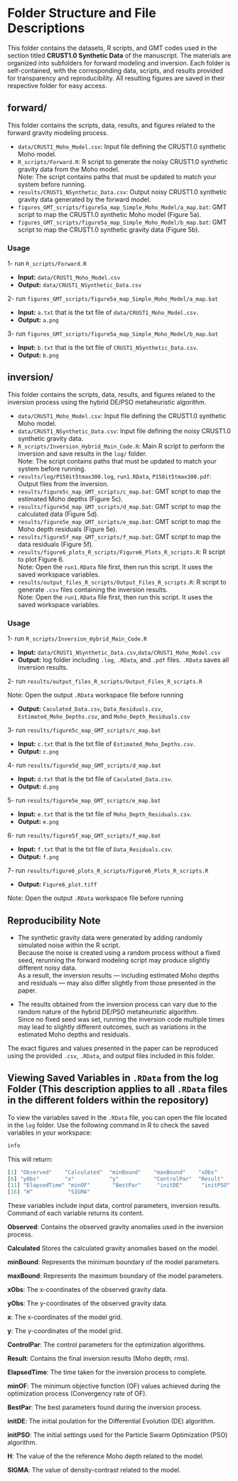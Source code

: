 # Folder Structure and File Descriptions

This folder contains the datasets, R scripts, and GMT codes used in the section titled  **CRUST1.0 Synthetic Data** of the manuscript. 
The materials are organized into subfolders for forward modeling and inversion. 
Each folder is self-contained, with the corresponding data, scripts, and results provided for transparency and reproducibility.
All resulting figures are saved in their respective folder for easy access.

## forward/  
This folder contains the scripts, data, results, and figures related to the forward gravity modeling process.

- `data/CRUST1_Moho_Model.csv`: Input file defining the CRUST1.0 synthetic Moho model.  
- `R_scripts/Forward.R`: R script to generate the noisy CRUST1.0 synthetic gravity data from the Moho model.  
Note: The script contains paths that must be updated to match your system before running.  
- `results/CRUST1_NSynthetic_Data.csv`: Output noisy CRUST1.0 synthetic gravity data generated by the forward model.  
- `figures_GMT_scripts/figure5a_map_Simple_Moho_Model/a_map.bat`: GMT script to map the CRUST1.0 synthetic Moho model (Figure 5a).  
- `figures_GMT_scripts/figure5a_map_Simple_Moho_Model/b_map.bat`: GMT script to map the CRUST1.0 synthetic gravity data (Figure 5b).  
### Usage
1- run `R_scripts/Forward.R`
- **Input:** `data/CRUST1_Moho_Model.csv`
- **Output:** `data/CRUST1_NSynthetic_Data.csv`

2- run `figures_GMT_scripts/figure5a_map_Simple_Moho_Model/a_map.bat`
- **Input:** `a.txt` that is the txt file of `data/CRUST1_Moho_Model.csv`.
- **Output:** `a.png`

3- run `figures_GMT_scripts/figure5a_map_Simple_Moho_Model/b_map.bat`
- **Input:** `b.txt` that is the txt file of `CRUST1_NSynthetic_Data.csv`.
- **Output:** `b.png`

## inversion/  
This folder contains the scripts, data, results, and figures related to the inversion process using the hybrid DE/PSO metaheuristic algorithm.

- `data/CRUST1_Moho_Model.csv`: Input file defining the CRUST1.0 synthetic Moho model.  
- `data/CRUST1_NSynthetic_Data.csv`: Input file defining the noisy CRUST1.0 synthetic gravity data.  
- `R_scripts/Inversion_Hybrid_Main_Code.R`: Main R script to perform the inversion and save results in the `log/` folder.  
Note: The script contains paths that must be updated to match your system before running.  
- `results/log/P150it5tmax300.log`, `run1.RData`, `P150it5tmax300.pdf`: Output files from the inversion.  
- `results/figure5c_map_GMT_scripts/c_map.bat`: GMT script to map the estimated Moho depths (Figure 5c).  
- `results/figure5d_map_GMT_scripts/d_map.bat`: GMT script to map the calculated data (Figure 5d).  
- `results/figure5e_map_GMT_scripts/e_map.bat`: GMT script to map the Moho depth residuals (Figure 5e).  
- `results/figure5f_map_GMT_scripts/f_map.bat`: GMT script to map the data residuals (Figure 5f).  
- `results/figure6_plots_R_scripts/Figure6_Plots_R_scripts.R`: R script to plot Figure 6.  
Note: Open the `run1.RData` file first, then run this script. It uses the saved workspace variables.  
- `results/output_files_R_scripts/Output_Files_R_scripts.R`: R script to generate `.csv` files containing the inversion results.  
Note: Open the `run1.RData` file first, then run this script. It uses the saved workspace variables.

### Usage
1- run `R_scripts/Inversion_Hybrid_Main_Code.R`
- **Input:** `data/CRUST1_NSynthetic_Data.csv`,`data/CRUST1_Moho_Model.csv` 
- **Output:** log folder including `.log`, `.RData`, and `.pdf` files. `.RData` saves all inversion results.

2- run `results/output_files_R_scripts/Output_Files_R_scripts.R`

Note: Open the output `.RData` workspace file before running
- **Output:** `Caculated_Data.csv`, `Data_Residuals.csv`, `Estimated_Moho_Depths.csv`, and `Moho_Depth_Residuals.csv`

3- run `results/figure5c_map_GMT_scripts/c_map.bat`
- **Input:** `c.txt` that is the txt file of `Estimated_Moho_Depths.csv`.
- **Output:** `c.png`

4- run `results/figure5d_map_GMT_scripts/d_map.bat`
- **Input:** `d.txt` that is the txt file of `Caculated_Data.csv`.
- **Output:** `d.png`

5- run `results/figure5e_map_GMT_scripts/e_map.bat`
- **Input:** `e.txt` that is the txt file of `Moho_Depth_Residuals.csv`.
- **Output:** `e.png`

6- run `results/figure5f_map_GMT_scripts/f_map.bat`
- **Input:** `f.txt` that is the txt file of `Data_Residuals.csv`.
- **Output:** `f.png`

7- run `results/figure6_plots_R_scripts/Figure6_Plots_R_scripts.R`
- **Output:** `Figure6_plot.tiff`

Note: Open the output `.RData` workspace file before running

 ## Reproducibility Note

- The synthetic gravity data were generated by adding randomly simulated noise within the R script.  
Because the noise is created using a random process without a fixed seed, rerunning the forward modeling script may produce slightly different noisy data.  
As a result, the inversion results — including estimated Moho depths and residuals — may also differ slightly from those presented in the paper.  

- The results obtained from the inversion process can vary due to the random nature of the hybrid DE/PSO metaheuristic algorithm.  
Since no fixed seed was set, running the inversion code multiple times may lead to slightly different outcomes, such as variations in the estimated Moho depths and residuals.

The exact figures and values presented in the paper can be reproduced using the provided `.csv`, `.RData`, and output files included in this folder.

## Viewing Saved Variables in `.RData` from the log Folder (This description applies to all `.RData` files in the different folders within the repository)

To view the variables saved in the `.RData` file, you can open the file located in the `log` folder. 
Use the following command in R to check the saved variables in your workspace:

```r
info
```
This will return:

```r
[1] "Observed"    "Calculated"  "minBound"    "maxBound"    "xObs"       
[6] "yObs"        "x"           "y"           "ControlPar"  "Result"     
[11] "ElapsedTime" "minOF"       "BestPar"     "initDE"      "initPSO"    
[16] "H"           "SIGMA"    
```
These variables include input data, control parameters, inversion results. Command of each variable returns its content. 

**Observed**: Contains the observed gravity anomalies used in the inversion process. 

**Calculated** Stores the calculated gravity anomalies based on the model.

**minBound**: Represents the minimum boundary of the model parameters.

**maxBound**: Represents the maximum boundary of the model parameters.

**xObs**: The x-coordinates of the observed gravity data. 

**yObs**: The y-coordinates of the observed gravity data.

**x**: The x-coordinates of the model grid. 

**y**: The y-coordinates of the model grid.

**ControlPar**: The control parameters for the optimization algorithms. 

**Result**: Contains the final inversion results (Moho depth, rms).

**ElapsedTime**: The time taken for the inversion process to complete. 

**minOF**: The minimum objective function (OF) values achieved during the optimization process (Convergency rate of OF). 

**BestPar**: The best parameters found during the inversion process.

**initDE**: The initial poulation for the Differential Evolution (DE) algorithm. 

**initPSO**: The initial settings used for the Particle Swarm Optimization (PSO) algorithm.

**H**: The value of the the reference Moho depth related to the model. 

**SIGMA**: The value of density-contrast related to the model.
